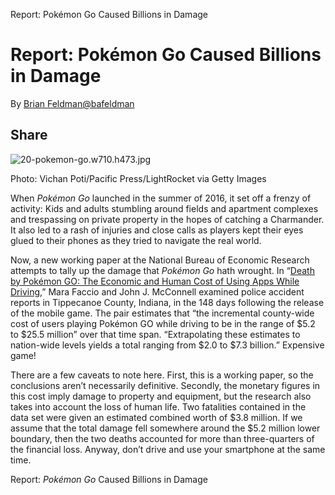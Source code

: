 Report: Pokémon Go Caused Billions in Damage

# Report: Pokémon Go Caused Billions in Damage

By [Brian Feldman](http://nymag.com/author/Brian%20Feldman/)[@bafeldman](http://twitter.com/bafeldman)

## Share

![20-pokemon-go.w710.h473.jpg](../_resources/404e2ace7796591896828331c25d11f6.jpg)

 Photo: Vichan Poti/Pacific Press/LightRocket via Getty Images

When *Pokémon Go* launched in the summer of 2016, it set off a frenzy of activity: Kids and adults stumbling around fields and apartment complexes and trespassing on private property in the hopes of catching a Charmander. It also led to a rash of injuries and close calls as players kept their eyes glued to their phones as they tried to navigate the real world.

Now, a new working paper at the National Bureau of Economic Research attempts to tally up the damage that *Pokémon Go* hath wrought. In “[Death by Pokémon GO: The Economic and Human Cost of Using Apps While Driving](https://www.nber.org/papers/w24308),” Mara Faccio and John J. McConnell examined police accident reports in Tippecanoe County, Indiana, in the 148 days following the release of the mobile game. The pair estimates that “the incremental county-wide cost of users playing Pokémon GO while driving to be in the range of $5.2 to $25.5 million” over that time span. “Extrapolating these estimates to nation-wide levels yields a total ranging from $2.0 to $7.3 billion.” Expensive game!

There are a few caveats to note here. First, this is a working paper, so the conclusions aren’t necessarily definitive. Secondly, the monetary figures in this cost imply damage to property and equipment, but the research also takes into account the loss of human life. Two fatalities contained in the data set were given an estimated combined worth of $3.8 million. If we assume that the total damage fell somewhere around the $5.2 million lower boundary, then the two deaths accounted for more than three-quarters of the financial loss. Anyway, don’t drive and use your smartphone at the same time.

Report: *Pokémon Go* Caused Billions in Damage